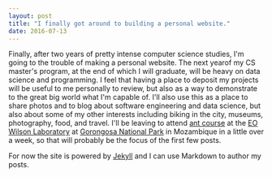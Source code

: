 ```yaml
---
layout: post
title: "I finally got around to building a personal website."
date: 2016-07-13
---
```


Finally, after two years of pretty intense computer science studies, I'm going to the trouble of making a 
personal website. The next yearof my CS master's program, at the end of which I will graduate, 
will be heavy on data science and programming. I feel that having a place to deposit my projects will be 
useful to me personally to review, but also as a way to demonstrate to the great big world what I'm 
capable of. I'll also use this as a place to share photos and to blog about software engineering and
data science, but also about some of my other interests including biking in the city, museums, photography,
food, and travel. I'll be leaving to attend [ant course](https://www.calacademy.org/scientists/ant-course)
 at the [EO Wilson Laboratory](http://www.gorongosa.org/our-story/science/information-scientists/wilson-lab)
 at [Gorongosa National Park](http://www.gorongosa.org/) in Mozambique in a little
over a week, so that will probably be the focus of the first few posts.

For now the site is powered by [Jekyll](http://jekyllrb.com) and I can use Markdown to author 
my posts. 
